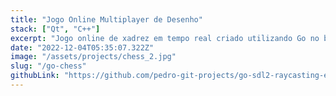 ```yaml
---
title: "Jogo Online Multiplayer de Desenho"
stack: ["Qt", "C++"]
excerpt: "Jogo online de xadrez em tempo real criado utilizando Go no backend e React no frotnend."
date: "2022-12-04T05:35:07.322Z"
image: "/assets/projects/chess_2.jpg"
slug: "/go-chess"
githubLink: "https://github.com/pedro-git-projects/go-sdl2-raycasting-engine"
---
```

